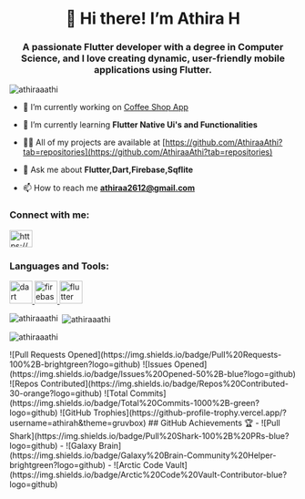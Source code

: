 <h1 align="center">👋 Hi there! I’m Athira H</h1>
<h3 align="center">A passionate Flutter developer with a degree in Computer Science, and I love creating dynamic, user-friendly mobile applications using Flutter.</h3>

<p align="left"> <img src="https://komarev.com/ghpvc/?username=athiraaathi&label=Profile%20views&color=0e75b6&style=flat" alt="athiraaathi" /> </p>


- 🔭 I’m currently working on [Coffee Shop App](https://github.com/AthiraaAthi/CofeeShop_App.git)

- 🌱 I’m currently learning **Flutter Native Ui's and Functionalities**

- 👨‍💻 All of my projects are available at [https://github.com/AthiraaAthi?tab=repositories](https://github.com/AthiraaAthi?tab=repositories)

- 💬 Ask me about **Flutter,Dart,Firebase,Sqflite**

- 📫 How to reach me **athiraa2612@gmail.com**

<h3 align="left">Connect with me:</h3>
<p align="left">
<a href="https://linkedin.com/in/https://www.linkedin.com/in/athira-h-41aa03293" target="blank"><img align="center" src="https://raw.githubusercontent.com/rahuldkjain/github-profile-readme-generator/master/src/images/icons/Social/linked-in-alt.svg" alt="https://www.linkedin.com/in/athira-h-41aa03293" height="30" width="40" /></a>
</p>

<h3 align="left">Languages and Tools:</h3>
<p align="left"> <a href="https://dart.dev" target="_blank" rel="noreferrer"> <img src="https://www.vectorlogo.zone/logos/dartlang/dartlang-icon.svg" alt="dart" width="40" height="40"/> </a> <a href="https://firebase.google.com/" target="_blank" rel="noreferrer"> <img src="https://www.vectorlogo.zone/logos/firebase/firebase-icon.svg" alt="firebase" width="40" height="40"/> </a> <a href="https://flutter.dev" target="_blank" rel="noreferrer"> <img src="https://www.vectorlogo.zone/logos/flutterio/flutterio-icon.svg" alt="flutter" width="40" height="40"/> </a> </p>

<p><img align="left" src="https://github-readme-stats.vercel.app/api/top-langs?username=athiraaathi&show_icons=true&locale=en&layout=compact" alt="athiraaathi" /></p>

<p>&nbsp;<img align="center" src="https://github-readme-stats.vercel.app/api?username=athiraaathi&show_icons=true&locale=en" alt="athiraaathi" /></p>

<p><img align="center" src="https://github-readme-streak-stats.herokuapp.com/?user=athiraaathi&" alt="athiraaathi" /></p>
![Pull Requests Opened](https://img.shields.io/badge/Pull%20Requests-100%2B-brightgreen?logo=github)
![Issues Opened](https://img.shields.io/badge/Issues%20Opened-50%2B-blue?logo=github)
![Repos Contributed](https://img.shields.io/badge/Repos%20Contributed-30-orange?logo=github)
![Total Commits](https://img.shields.io/badge/Total%20Commits-1000%2B-green?logo=github)
![GitHub Trophies](https://github-profile-trophy.vercel.app/?username=athirah&theme=gruvbox)
## GitHub Achievements 🏆
- ![Pull Shark](https://img.shields.io/badge/Pull%20Shark-100%2B%20PRs-blue?logo=github)
- ![Galaxy Brain](https://img.shields.io/badge/Galaxy%20Brain-Community%20Helper-brightgreen?logo=github)
- ![Arctic Code Vault](https://img.shields.io/badge/Arctic%20Code%20Vault-Contributor-blue?logo=github)

